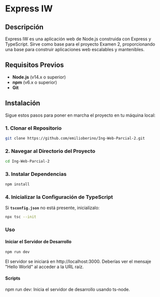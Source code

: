 # Express IW

## Descripción

Express IW es una aplicación web de Node.js construida con Express y TypeScript. Sirve como base para el proyecto Examen 2, proporcionando una base para construir aplicaciones web escalables y mantenibles.

## Requisitos Previos

- **Node.js** (v14.x o superior)
- **npm** (v6.x o superior)
- **Git**

## Instalación

Sigue estos pasos para poner en marcha el proyecto en tu máquina local:

### 1. Clonar el Repositorio

```sh
git clone https://github.com/emilioberino/Ing-Web-Parcial-2.git
```

### 2. Navegar al Directorio del Proyecto

```sh
cd Ing-Web-Parcial-2
```

### 3. Instalar Dependencias

```sh
npm install
```
### 4. Inicializar la Configuración de TypeScript

Si **`tsconfig.json`** no está presente, inicialízalo:

```sh
npx tsc --init
```

### Uso

#### Iniciar el Servidor de Desarrollo

```sh
npm run dev
```

El servidor se iniciará en http://localhost:3000. Deberías ver el mensaje "Hello World" al acceder a la URL raíz.

#### Scripts

npm run dev: Inicia el servidor de desarrollo usando ts-node.

